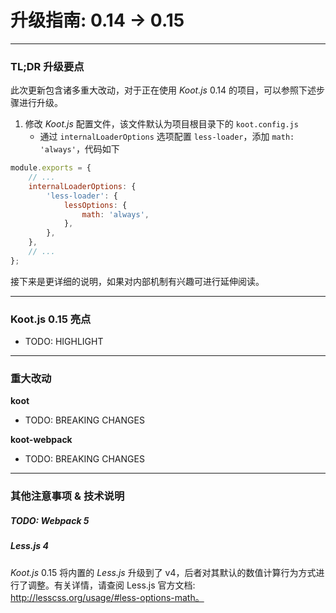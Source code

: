 # 升级指南: 0.14 -> 0.15

---

### TL;DR 升级要点

此次更新包含诸多重大改动，对于正在使用 _Koot.js_ 0.14 的项目，可以参照下述步骤进行升级。

1. 修改 _Koot.js_ 配置文件，该文件默认为项目根目录下的 `koot.config.js`
    - 通过 `internalLoaderOptions` 选项配置 `less-loader`，添加 `math: 'always'`，代码如下

```javascript
module.exports = {
    // ...
    internalLoaderOptions: {
        'less-loader': {
            lessOptions: {
                math: 'always',
            },
        },
    },
    // ...
};
```

接下来是更详细的说明，如果对内部机制有兴趣可进行延伸阅读。

---

### Koot.js 0.15 亮点

-   TODO: HIGHLIGHT

---

### 重大改动

**koot**

-   TODO: BREAKING CHANGES

**koot-webpack**

-   TODO: BREAKING CHANGES

---

### 其他注意事项 & 技术说明

##### TODO: Webpack 5

##### Less.js 4

_Koot.js_ 0.15 将内置的 _Less.js_ 升级到了 v4，后者对其默认的数值计算行为方式进行了调整。有关详情，请查阅 Less.js 官方文档: http://lesscss.org/usage/#less-options-math。
